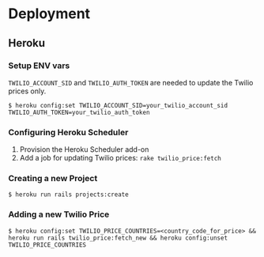 # Deployment

## Heroku

### Setup ENV vars

`TWILIO_ACCOUNT_SID` and `TWILIO_AUTH_TOKEN` are needed to update the Twilio prices only.

```
$ heroku config:set TWILIO_ACCOUNT_SID=your_twilio_account_sid TWILIO_AUTH_TOKEN=your_twilio_auth_token
```

### Configuring Heroku Scheduler

1. Provision the Heroku Scheduler add-on
2. Add a job for updating Twilio prices: `rake twilio_price:fetch`

### Creating a new Project

```
$ heroku run rails projects:create
```

### Adding a new Twilio Price

```
$ heroku config:set TWILIO_PRICE_COUNTRIES=<country_code_for_price> && heroku run rails twilio_price:fetch_new && heroku config:unset TWILIO_PRICE_COUNTRIES
```
